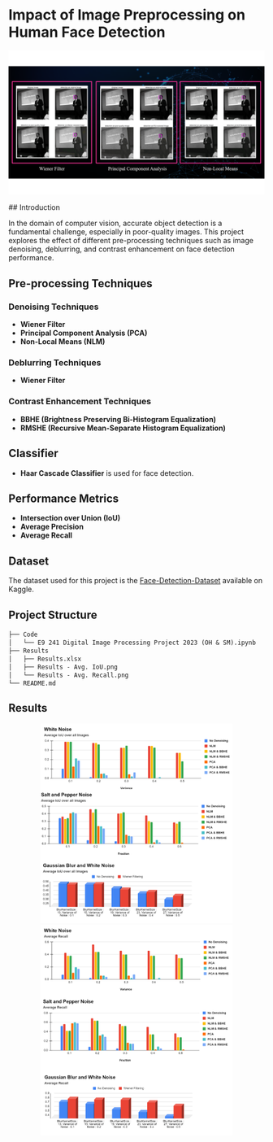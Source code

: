 # Impact of Image Preprocessing on Human Face Detection

<p align="center">
  <img src="/Images/intro.png">
</p>
## Introduction

In the domain of computer vision, accurate object detection is a fundamental challenge, especially in poor-quality images. This project explores the effect of different pre-processing techniques such as image denoising, deblurring, and contrast enhancement on face detection performance.

## Pre-processing Techniques

### Denoising Techniques
- **Wiener Filter**
- **Principal Component Analysis (PCA)**
- **Non-Local Means (NLM)**

### Deblurring Techniques
- **Wiener Filter**

### Contrast Enhancement Techniques
- **BBHE (Brightness Preserving Bi-Histogram Equalization)**
- **RMSHE (Recursive Mean-Separate Histogram Equalization)**

## Classifier
- **Haar Cascade Classifier** is used for face detection.

## Performance Metrics
- **Intersection over Union (IoU)**
- **Average Precision**
- **Average Recall**

## Dataset
The dataset used for this project is the [Face-Detection-Dataset](https://www.kaggle.com/datasets/fareselmenshawii/face-detection-dataset) available on Kaggle.

## Project Structure

```plaintext
├── Code
│   └── E9 241 Digital Image Processing Project 2023 (OH & SM).ipynb
├── Results
│   ├── Results.xlsx
│   ├── Results - Avg. IoU.png
│   └── Results - Avg. Recall.png
└── README.md
```
## Results
<p align="center">
  <img style="width:75%;" src="/Results/Results - Avg. IoU.png">
  <img style="width:75%;" src="/Results/Results - Avg. Recall.png">
</p>
